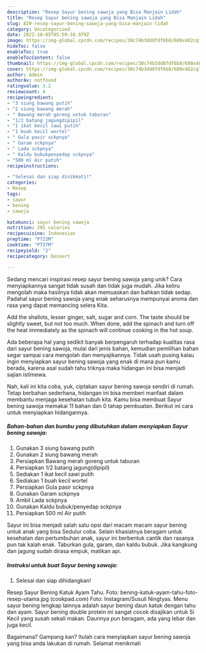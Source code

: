 ```yaml
---
description: "Resep Sayur bening sawoja yang Bisa Manjain Lidah"
title: "Resep Sayur bening sawoja yang Bisa Manjain Lidah"
slug: 829-resep-sayur-bening-sawoja-yang-bisa-manjain-lidah
category: Uncategorized
date: 2022-10-05T05:59:18.979Z
image: https://img-global.cpcdn.com/recipes/30c74b3dd8fdf6b8/680x482cq70/sayur-bening-sawoja-foto-resep-utama.jpg
hideToc: false
enableToc: true
enableTocContent: false
thumbnail: https://img-global.cpcdn.com/recipes/30c74b3dd8fdf6b8/680x482cq70/sayur-bening-sawoja-foto-resep-utama.jpg
cover: https://img-global.cpcdn.com/recipes/30c74b3dd8fdf6b8/680x482cq70/sayur-bening-sawoja-foto-resep-utama.jpg
author: Admin
authorAv: notfound
ratingvalue: 3.2
reviewcount: 4
recipeingredient:
- "3 siung bawang putih"
- "2 siung bawang merah"
- " Bawang merah goreng untuk taburan"
- "1/2 batang jagungdipipil"
- "1 ikat kecil sawi putih"
- "1 buah kecil wortel"
- " Gula pasir sckpnya"
- " Garam sckpnya"
- " Lada sckpnya"
- " Kaldu bubukpenyedap sckpnya"
- "500 ml Air putih"
recipeinstructions:

- "Selesai dan siap dinikmati!"
categories:
- Resep
tags:
- sayur
- bening
- sawoja

katakunci: sayur bening sawoja 
nutrition: 291 calories
recipecuisine: Indonesian
preptime: "PT23M"
cooktime: "PT37M"
recipeyield: "2"
recipecategory: Dessert

---
```





Sedang mencari inspirasi resep sayur bening sawoja yang unik? Cara menyiapkannya sangat tidak susah dan tidak juga mudah. Jika keliru mengolah maka hasilnya tidak akan memuaskan dan bahkan tidak sedap. Padahal sayur bening sawoja yang enak seharusnya mempunyai aroma dan rasa yang dapat memancing selera Kita.





Add the shallots, lesser ginger, salt, sugar and corn. The taste should be slightly sweet, but not too much. When done, add the spinach and turn off the heat immediately as the spinach will continue cooking in the hot soup.

Ada beberapa hal yang sedikit banyak berpengaruh terhadap kualitas rasa dari sayur bening sawoja, mulai dari jenis bahan, kemudian pemilihan bahan segar sampai cara mengolah dan menyajikannya. Tidak usah pusing kalau ingin menyiapkan sayur bening sawoja yang enak di mana pun kamu berada, karena asal sudah tahu triknya maka hidangan ini bisa menjadi sajian istimewa.






Nah, kali ini kita coba, yuk, ciptakan sayur bening sawoja sendiri di rumah. Tetap berbahan sederhana, hidangan ini bisa memberi manfaat dalam membantu menjaga kesehatan tubuh kita. Kamu bisa membuat Sayur bening sawoja memakai 11 bahan dan 0 tahap pembuatan. Berikut ini cara untuk menyiapkan hidangannya.

<!--inarticleads1-->

##### Bahan-bahan dan bumbu yang dibutuhkan dalam menyiapkan Sayur bening sawoja:

1. Gunakan 3 siung bawang putih
1. Gunakan 2 siung bawang merah
1. Persiapkan  Bawang merah goreng untuk taburan
1. Persiapkan 1/2 batang jagung(dipipil)
1. Sediakan 1 ikat kecil sawi putih
1. Sediakan 1 buah kecil wortel
1. Persiapkan  Gula pasir sckpnya
1. Gunakan  Garam sckpnya
1. Ambil  Lada sckpnya
1. Gunakan  Kaldu bubuk/penyedap sckpnya
1. Persiapkan 500 ml Air putih


Sayur ini bisa menjadi salah satu opsi dari macam macam sayur bening untuk anak yang bisa Sedulur coba. Selain khasiatnya beragam untuk kesehatan dan pertumbuhan anak, sayur ini berbentuk cantik dan rasanya pun tak kalah enak. Taburkan gula, garam, dan kaldu bubuk. Jika kangkung dan jagung sudah dirasa empuk, matikan api. 

<!--inarticleads2-->

##### Instruksi untuk buat Sayur bening sawoja:


1. Selesai dan siap dihidangkan!

Resep Sayur Bening Katuk Ayam Tahu. Foto: bening-katuk-ayam-tahu-foto-resep-utama.jpg (cookpad.com) Foto: Instagram/Susuli Ningtyas. Menu sayur bening lengkap lainnya adalah sayur bening daun katuk dengan tahu dan ayam. Sayur bening double protein ini sangat cocok disajikan untuk Si Kecil yang susah sekali makan. Daunnya pun beragam, ada yang lebar dan juga kecil. 

Bagaimana? Gampang kan? Itulah cara menyiapkan sayur bening sawoja yang bisa anda lakukan di rumah. Selamat menikmati

